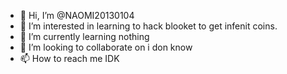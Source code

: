 - 👋 Hi, I’m @NAOMI20130104
- 👀 I’m interested in learning to hack blooket to get infenit coins.
- 🌱 I’m currently learning nothing
- 💞️ I’m looking to collaborate on i don know
- 📫 How to reach me IDK
<!---
NAOMI20130104/NAOMI20130104 is a ✨ special ✨ repository because its `README.md` (this file) appears on your GitHub profile.
You can click the Preview link to take a look at your changes.
--->
